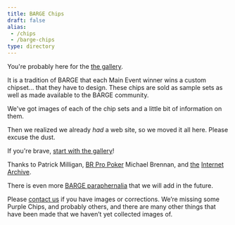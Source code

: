 ```yaml
---
title: BARGE Chips
draft: false
alias: 
 - /chips
 - /barge-chips
type: directory
---
```


You're probably here for the  [the gallery](gallery/).

It is a tradition of BARGE that each Main Event winner wins a custom
chipset... that they have to design.  These chips are sold as sample sets as well
as made available to the BARGE community.

We've got images of each of the chip sets and a little bit of information on
them.

Then we realized we already *had* a web site, so we moved it all here.
Please excuse the dust.

If you're brave, [start with the gallery](gallery/)!

Thanks to Patrick Milligan, 
[BR Pro Poker](https://brpropoker.com/)
Michael Brennan,
and 
[the](https://web.archive.org/web/20120811021227/http://bargechips.acesquared.com/)
[Internet](https://web.archive.org/web/20120623142829/http://www.pokerart.com/)
[Archive](https://web.archive.org/web/20180902101041/https://bargechips.org/).

There is even more [BARGE paraphernalia](../paraphernalia/) that we will add in the future. 

Please [contact us](mailto:tim.showalter@gmail.com) if you have images or
corrections. We&#8217;re missing some Purple Chips, and probably others, and
there are many other things that have been made that we haven&#8217;t yet
collected images of.
